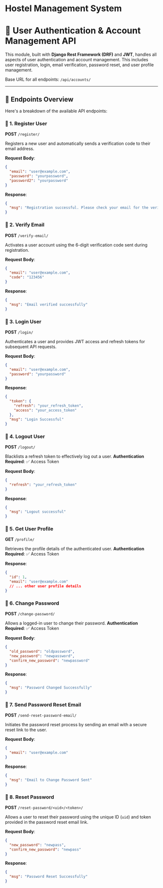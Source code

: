 ﻿# Hostel Management System

# 📘 User Authentication & Account Management API

This module, built with **Django Rest Framework (DRF)** and **JWT**, handles all aspects of user authentication and account management. This includes user registration, login, email verification, password reset, and user profile management.

Base URL for all endpoints: `/api/accounts/`

---

## 🚀 Endpoints Overview

Here's a breakdown of the available API endpoints:

### 🔹 1. Register User

**POST** `/register/`

Registers a new user and automatically sends a verification code to their email address.

**Request Body**:

```json
{
  "email": "user@example.com",
  "password": "yourpassword",
  "password2": "yourpassword"
}
```

**Response**:

```json
{
  "msg": "Registration successful. Please check your email for the verification code to activate your account."
}
```

### 🔹 2. Verify Email

**POST** `/verify-email/`

Activates a user account using the 6-digit verification code sent during registration.

**Request Body**:

```json
{
  "email": "user@example.com",
  "code": "123456"
}
```

**Response**:

```json
{
  "msg": "Email verified successfully"
}
```

### 🔹 3. Login User

**POST** `/login/`

Authenticates a user and provides JWT access and refresh tokens for subsequent API requests.

**Request Body**:

```json
{
  "email": "user@example.com",
  "password": "yourpassword"
}
```

**Response**:

```json
{
  "token": {
    "refresh": "your_refresh_token",
    "access": "your_access_token"
  },
  "msg": "Login Successful"
}
```

### 🔹 4. Logout User

**POST** `/logout/`

Blacklists a refresh token to effectively log out a user.
**Authentication Required**: ✅ Access Token

**Request Body**:

```json
{
  "refresh": "your_refresh_token"
}
```

**Response**:

```json
{
  "msg": "Logout successful"
}
```

### 🔹 5. Get User Profile

**GET** `/profile/`

Retrieves the profile details of the authenticated user.
**Authentication Required**: ✅ Access Token

**Response**:

```json
{
  "id": 1,
  "email": "user@example.com"
  // ... other user profile details
}
```

### 🔹 6. Change Password

**POST** `/change-password/`

Allows a logged-in user to change their password.
**Authentication Required**: ✅ Access Token

**Request Body**:

```json
{
  "old_password": "oldpassword",
  "new_password": "newpassword",
  "confirm_new_password": "newpassword"
}
```

**Response**:

```json
{
  "msg": "Password Changed Successfully"
}
```

### 🔹 7. Send Password Reset Email

**POST** `/send-reset-password-email/`

Initiates the password reset process by sending an email with a secure reset link to the user.

**Request Body**:

```json
{
  "email": "user@example.com"
}
```

**Response**:

```json
{
  "msg": "Email to Change Password Sent"
}
```

### 🔹 8. Reset Password

**POST** `/reset-password/<uid>/<token>/`

Allows a user to reset their password using the unique ID (`uid`) and token provided in the password reset email link.

**Request Body**:

```json
{
  "new_password": "newpass",
  "confirm_new_password": "newpass"
}
```

**Response**:

```json
{
  "msg": "Password Reset Successfully"
}
```